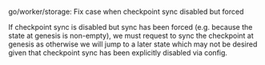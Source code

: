 go/worker/storage: Fix case when checkpoint sync disabled but forced

If checkpoint sync is disabled but sync has been forced (e.g. because
the state at genesis is non-empty), we must request to sync the
checkpoint at genesis as otherwise we will jump to a later state which
may not be desired given that checkpoint sync has been explicitly
disabled via config.
